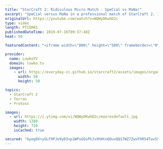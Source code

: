 ```yaml
---
title: "StarCraft 2: Ridiculous Micro Match - SpeCial vs MaNa!"
excerpt: "SpeCial versus MaNa in a professional match of StarCraft 2. In this game SpeCial starts off with putting his Barracks outside of his main base, this causes MaNa to play with extra units in the early game. One thing leads to another and a hyper aggressive game is the result.  Get more videos & support"
originalUrl: https://youtube.com/watch?v=WQWyDKwhD2c
type: video
length: PT15M4S
publishedDateTime: 2019-07-16T09:37:48Z
heat: 50

featuredContent: "<iframe width=\"800\" height=\"500\" frameborder=\"0\" src=\"https://www.youtube.com/embed/WQWyDKwhD2c\" allow=\"accelerometer; autoplay; encrypted-media; gyroscope; picture-in-picture\" allowfullscreen></iframe>"

provider:
  name: LowkoTV
  domain: lowko.tv
  images:
    - url: https://everyday-cc.github.io/starcraft2/assets/images/organizations/lowko.tv-50x50.jpg
      width: 50
      height: 50

topics:
  - StarCraft 2
  - Terran
  - Protoss

images:
  - url: https://i.ytimg.com/vi/WQWyDKwhD2c/maxresdefault.jpg
    width: 1280
    height: 720
    isCached: true

secured: "GyegOX+yGLF9PJe9yD3vp1WPsGQsPhJvXhHtnQOuvQQ17WZ7ZwvFhR54TuvS5sSndMmlv/ayf+CQnffpFmyqte76VjPKlnvl2MLsOSAs16WZpx7hPHvescTFrimdW1ywsdtQ3AXqrL0C5JBJlUh3krY2UytPXpABp6UTP9OIAGzaGrIh1koKshPkjsVV8y5HwSq/UKeemkkj9TwRioJMse3TON+Mp+R5gyC3rh9UgLGn3OoaOn4zCs1looLWxszddUJxdYjZff0IBlRDOPa8AY/7/OYjo/M9VJ/a+NhClRy7DBwofefEz9VVmqtw69olc4HQHfWmQbGofbZNk/gmSXoW5FWM/TG9zucVjLoo3uTjc0hW4+VLOtMUt1M/LW3jG8OsGQ4l4cUmvwikcaCR06cCcKyapFP+b8CsCWzia1U=;CB/7iX1hsKxTnp7AE/Cw2g=="
---
```


